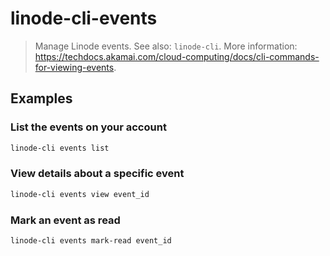 # linode-cli-events

> Manage Linode events. See also: `linode-cli`. More information: <https://techdocs.akamai.com/cloud-computing/docs/cli-commands-for-viewing-events>.

## Examples

### List the events on your account

```bash
linode-cli events list
```

### View details about a specific event

```bash
linode-cli events view event_id
```

### Mark an event as read

```bash
linode-cli events mark-read event_id
```
